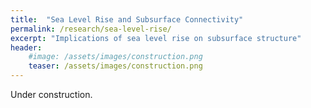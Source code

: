 ```yaml
---
title:  "Sea Level Rise and Subsurface Connectivity"
permalink: /research/sea-level-rise/
excerpt: "Implications of sea level rise on subsurface structure"
header:
    #image: /assets/images/construction.png
    teaser: /assets/images/construction.png
---
```


Under construction.

